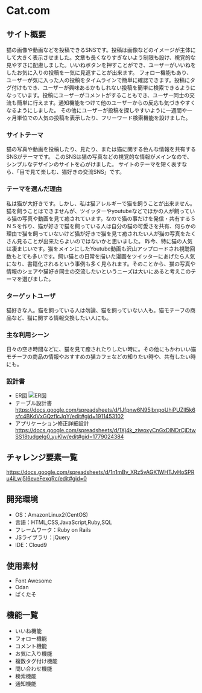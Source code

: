 # Cat.com

## サイト概要
猫の画像や動画などを投稿できるSNSです。投稿は画像などのイメージが主体にして大きく表示させました。文章も長くなりすぎないよう制限も設け、視覚的な見やすさに配慮しました。いいねボタンを押すことができ、ユーザーがいいねをしたお気に入りの投稿を一気に見返すことが出来ます。
フォロー機能もあり、ユーザーが気に入った人の投稿をタイムラインで簡単に確認できます。投稿にタグ付けもでき、ユーザーが興味あるかもしれない投稿を簡単に検索できるようになっています。投稿にユーザーがコメントがすることもでき、ユーザー同士の交流も簡単に行えます。通知機能をつけて他のユーザーからの反応も気づきやすくなるようにしました。
その他にユーザーが投稿を探しやすいように一週間や一ヶ月単位での人気の投稿を表示したり、フリーワード検索機能を設けました。

### サイトテーマ
猫の写真や動画を投稿したり、見たり、または猫に関する色んな情報を共有するSNSがテーマです。
このSNSは猫の写真などの視覚的な情報がメインなので、シンプルなデザインのサイトを心がけました。
サイトのテーマを短く表すなら、「目で見て楽しむ、猫好きの交流SNS」です。

### テーマを選んだ理由
私は猫が大好きです。しかし、私は猫アレルギーで猫を飼うことが出来ません。猫を飼うことはできませんが、ツイッターやyoutubeなどでほかの人が飼っている猫の写真や動画を見て癒されています。なので猫の事だけを発信・共有するＳＮＳを作り、猫が好きで猫を飼っている人は自分の猫の可愛さを共有、何らかの理由で猫を飼っていないけど猫が好きで猫を見て癒されたい人が猫の写真をたくさん見ることが出来たらよいのではないかと思いました。
昨今、特に猫の人気は凄まじいです。猫をメインにしたYoutube動画も沢山アップロードされ視聴回数もとても多いです。飼い猫との日常を描いた漫画をツイッターにあげたら人気になり、書籍化されるという事例も多く見られます。そのことから、猫の写真や情報のシェアや猫好き同士の交流したいというニーズは大いにあると考えこのテーマを選びました。

### ターゲットユーザ
猫好きな人。猫を飼っている人は勿論、猫を飼っていない人も。猫モチーフの商品など、猫に関する情報交換したい人にも。

### 主な利用シーン
日々の空き時間などに、猫を見て癒されたりしたい時に。その他にもかわいい猫モチーフの商品の情報やおすすめの猫カフェなどの知りたい時や、共有したい時にも。

### 設計書
- ER図
![ER図](https://user-images.githubusercontent.com/91734937/145944591-2d79b335-3103-4b2e-ac8f-d6d2987b657a.png)
- テーブル設計書
https://docs.google.com/spreadsheets/d/1Jfpnw6N95lbnpoUhiPUZll5k6sfc4BKdVxGQzflcJqY/edit#gid=1911453102
- アプリケーション修正詳細設計
https://docs.google.com/spreadsheets/d/1Xj4k_ziwoxyCnGxDlNDrCjDtwSS18tudgeIg0_yuKlw/edit#gid=1779024384


## チャレンジ要素一覧
https://docs.google.com/spreadsheets/d/1n1mBv_XRz5vAGK1WHTJvHoSPRu4iLwj5I6eveFexqRc/edit#gid=0

## 開発環境
- OS：AmazonLinux2(CentOS)
- 言語：HTML,CSS,JavaScript,Ruby,SQL
- フレームワーク：Ruby on Rails
- JSライブラリ：jQuery
- IDE：Cloud9

## 使用素材
- Font Awesome
- Odan
- ぱくたそ

## 機能一覧
- いいね機能
- フォロー機能
- コメント機能
- お気に入り機能
- 複数タグ付け機能
- 問い合わせ機能
- 検索機能
- 通知機能